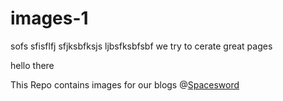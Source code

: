 # images-1

sofs
sfisflfj
sfjksbfksjs
ljbsfksbfsbf
we try to cerate great pages 

hello there 


This Repo contains images for our blogs @<a href = 'http://spacesword.in/'>Spacesword</a>
